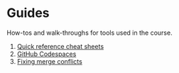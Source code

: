 # Guides

How-tos and walk-throughs for tools used in the course.

1. [Quick reference cheat sheets](https://github.com/gperdrizet/ds-12/blob/main/pages/guides/quick_reference.md)
2. [GitHub Codespaces](http://github.com/gperdrizet/ds-12/blob/main/pages/guides/codespaces.md)
3. [Fixing merge conflicts](https://github.com/gperdrizet/ds-12/blob/main/pages/guides/merge_conflicts.md)
